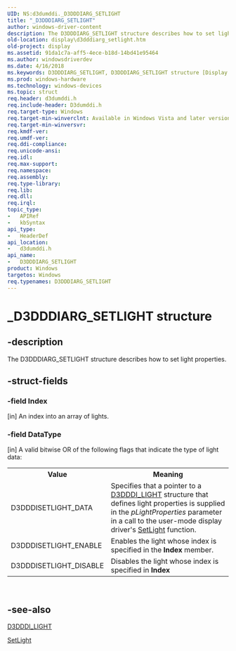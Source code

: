 ```yaml
---
UID: NS:d3dumddi._D3DDDIARG_SETLIGHT
title: "_D3DDDIARG_SETLIGHT"
author: windows-driver-content
description: The D3DDDIARG_SETLIGHT structure describes how to set light properties.
old-location: display\d3dddiarg_setlight.htm
old-project: display
ms.assetid: 91da1c7a-aff5-4ece-b18d-14bd41e95464
ms.author: windowsdriverdev
ms.date: 4/16/2018
ms.keywords: D3DDDIARG_SETLIGHT, D3DDDIARG_SETLIGHT structure [Display Devices], UMDisplayDriver_param_Structs_85eaa308-4edf-44ee-9235-e8637c10aa35.xml, _D3DDDIARG_SETLIGHT, d3dumddi/D3DDDIARG_SETLIGHT, display.d3dddiarg_setlight
ms.prod: windows-hardware
ms.technology: windows-devices
ms.topic: struct
req.header: d3dumddi.h
req.include-header: D3dumddi.h
req.target-type: Windows
req.target-min-winverclnt: Available in Windows Vista and later versions of the Windows operating systems.
req.target-min-winversvr: 
req.kmdf-ver: 
req.umdf-ver: 
req.ddi-compliance: 
req.unicode-ansi: 
req.idl: 
req.max-support: 
req.namespace: 
req.assembly: 
req.type-library: 
req.lib: 
req.dll: 
req.irql: 
topic_type:
-	APIRef
-	kbSyntax
api_type:
-	HeaderDef
api_location:
-	d3dumddi.h
api_name:
-	D3DDDIARG_SETLIGHT
product: Windows
targetos: Windows
req.typenames: D3DDDIARG_SETLIGHT
---
```


# _D3DDDIARG_SETLIGHT structure


## -description


The D3DDDIARG_SETLIGHT structure describes how to set light properties. 


## -struct-fields




### -field Index

[in] An index into an array of lights.


### -field DataType

[in] A valid bitwise OR of the following flags that indicate the type of light data:

<table>
<tr>
<th>Value</th>
<th>Meaning</th>
</tr>
<tr>
<td>
D3DDDISETLIGHT_DATA

</td>
<td>
Specifies that a pointer to a <a href="https://msdn.microsoft.com/library/windows/hardware/ff544579">D3DDDI_LIGHT</a> structure that defines light properties is supplied in the <i>pLightProperties</i> parameter in a call to the user-mode display driver's <a href="https://msdn.microsoft.com/28e3992e-a636-47e2-a5a6-5da06d276b5c">SetLight</a> function.

</td>
</tr>
<tr>
<td>
D3DDDISETLIGHT_ENABLE

</td>
<td>
Enables the light whose index is specified in the <b>Index</b> member.

</td>
</tr>
<tr>
<td>
D3DDDISETLIGHT_DISABLE

</td>
<td>
Disables the light whose index is specified in <b>Index</b>

</td>
</tr>
</table>
 


## -see-also




<a href="https://msdn.microsoft.com/library/windows/hardware/ff544579">D3DDDI_LIGHT</a>



<a href="https://msdn.microsoft.com/28e3992e-a636-47e2-a5a6-5da06d276b5c">SetLight</a>
 

 

